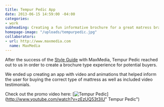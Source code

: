 ```yaml
---
title: Tempur Pedic App
date: 2013-06-15 14:59:00 -04:00
categories:
- work
subheading: Creating a fun informative brochure for a great matress brand.
homepage-image: "/uploads/tempurpedic.jpg"
collaborators:
- url: http://www.maxmedia.com
  name: MaxMedia
---
```


After the success of the [Style Guide](/projects/home-depot-style-guide/) with MaxMedia, Tempur Pedic reached out to us in order to create a brochure type experience for potential buyers.

We ended up creating an app with video and animations that helped inform the user for buying the correct type of mattress as well as included video testimonials.

Check out the promo video here: 
[![Tempur Pedic](http://img.youtube.com/vi/zEzUQ53t3IU/0.jpg)](http://www.youtube.com/watch?v=zEzUQ53t3IU" Tempur Pedic")